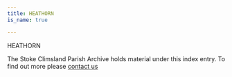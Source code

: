 ```yaml
---
title: HEATHORN
is_name: true

---
```


HEATHORN


The Stoke Climsland Parish Archive holds material under this index entry. To find out more please [contact us](/contact/)
